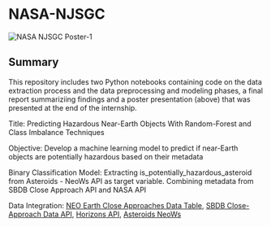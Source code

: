 # NASA-NJSGC

![NASA NJSGC Poster-1](https://github.com/user-attachments/assets/d9a2703d-5d25-437b-b9ac-e8cb71558385)

## Summary
This repository includes two Python notebooks containing code on the data extraction process and the data preprocessing and modeling phases, a final report summariziing findings and a poster presentation (above) that was presented at the end of the internship.

Title: Predicting Hazardous Near-Earth Objects With Random-Forest and Class Imbalance Techniques

Objective: Develop a machine learning model to predict if near-Earth objects are potentially hazardous based on their metadata

Binary Classification Model: Extracting is_potentially_hazardous_asteroid from Asteroids - NeoWs API as target variable. Combining metadata from SBDB Close Approach API and NASA API

Data Integration: [NEO Earth Close Approaches Data Table](https://cneos.jpl.nasa.gov/ca/), [SBDB Close-Approach Data API](https://ssd-api.jpl.nasa.gov/doc/cad.html), [Horizons API](https://ssd-api.jpl.nasa.gov/doc/horizons.html#command), [Asteroids NeoWs](https://api.nasa.gov/?search=horizons#browseAPI)

